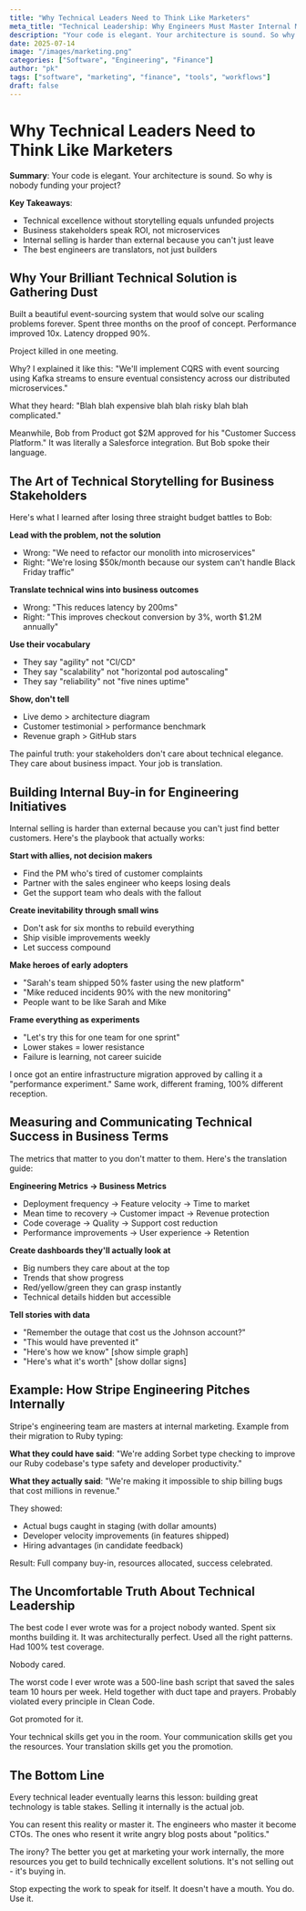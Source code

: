 ```yaml
---
title: "Why Technical Leaders Need to Think Like Marketers"
meta_title: "Technical Leadership: Why Engineers Must Master Internal Marketing"
description: "Your code is elegant. Your architecture is sound. So why is nobody funding your project? Learn how to sell technical initiatives internally."
date: 2025-07-14
image: "/images/marketing.png"
categories: ["Software", "Engineering", "Finance"]
author: "pk"
tags: ["software", "marketing", "finance", "tools", "workflows"]
draft: false
---
```


# Why Technical Leaders Need to Think Like Marketers

**Summary**: Your code is elegant. Your architecture is sound. So why is nobody funding your project?

**Key Takeaways**:
- Technical excellence without storytelling equals unfunded projects
- Business stakeholders speak ROI, not microservices
- Internal selling is harder than external because you can't just leave
- The best engineers are translators, not just builders

## Why Your Brilliant Technical Solution is Gathering Dust

Built a beautiful event-sourcing system that would solve our scaling problems forever. Spent three months on the proof of concept. Performance improved 10x. Latency dropped 90%.

Project killed in one meeting.

Why? I explained it like this: "We'll implement CQRS with event sourcing using Kafka streams to ensure eventual consistency across our distributed microservices."

What they heard: "Blah blah expensive blah blah risky blah blah complicated."

Meanwhile, Bob from Product got $2M approved for his "Customer Success Platform." It was literally a Salesforce integration. But Bob spoke their language.

## The Art of Technical Storytelling for Business Stakeholders

Here's what I learned after losing three straight budget battles to Bob:

**Lead with the problem, not the solution**
- Wrong: "We need to refactor our monolith into microservices"
- Right: "We're losing $50k/month because our system can't handle Black Friday traffic"

**Translate technical wins into business outcomes**
- Wrong: "This reduces latency by 200ms"
- Right: "This improves checkout conversion by 3%, worth $1.2M annually"

**Use their vocabulary**
- They say "agility" not "CI/CD"
- They say "scalability" not "horizontal pod autoscaling"
- They say "reliability" not "five nines uptime"

**Show, don't tell**
- Live demo > architecture diagram
- Customer testimonial > performance benchmark
- Revenue graph > GitHub stars

The painful truth: your stakeholders don't care about technical elegance. They care about business impact. Your job is translation.

## Building Internal Buy-in for Engineering Initiatives

Internal selling is harder than external because you can't just find better customers. Here's the playbook that actually works:

**Start with allies, not decision makers**
- Find the PM who's tired of customer complaints
- Partner with the sales engineer who keeps losing deals
- Get the support team who deals with the fallout

**Create inevitability through small wins**
- Don't ask for six months to rebuild everything
- Ship visible improvements weekly
- Let success compound

**Make heroes of early adopters**
- "Sarah's team shipped 50% faster using the new platform"
- "Mike reduced incidents 90% with the new monitoring"
- People want to be like Sarah and Mike

**Frame everything as experiments**
- "Let's try this for one team for one sprint"
- Lower stakes = lower resistance
- Failure is learning, not career suicide

I once got an entire infrastructure migration approved by calling it a "performance experiment." Same work, different framing, 100% different reception.

## Measuring and Communicating Technical Success in Business Terms

The metrics that matter to you don't matter to them. Here's the translation guide:

**Engineering Metrics → Business Metrics**
- Deployment frequency → Feature velocity → Time to market
- Mean time to recovery → Customer impact → Revenue protection
- Code coverage → Quality → Support cost reduction
- Performance improvements → User experience → Retention

**Create dashboards they'll actually look at**
- Big numbers they care about at the top
- Trends that show progress
- Red/yellow/green they can grasp instantly
- Technical details hidden but accessible

**Tell stories with data**
- "Remember the outage that cost us the Johnson account?"
- "This would have prevented it"
- "Here's how we know" [show simple graph]
- "Here's what it's worth" [show dollar signs]

## Example: How Stripe Engineering Pitches Internally

Stripe's engineering team are masters at internal marketing. Example from their migration to Ruby typing:

**What they could have said**: "We're adding Sorbet type checking to improve our Ruby codebase's type safety and developer productivity."

**What they actually said**: "We're making it impossible to ship billing bugs that cost millions in revenue."

They showed:
- Actual bugs caught in staging (with dollar amounts)
- Developer velocity improvements (in features shipped)
- Hiring advantages (in candidate feedback)

Result: Full company buy-in, resources allocated, success celebrated.

## The Uncomfortable Truth About Technical Leadership

The best code I ever wrote was for a project nobody wanted. Spent six months building it. It was architecturally perfect. Used all the right patterns. Had 100% test coverage.

Nobody cared.

The worst code I ever wrote was a 500-line bash script that saved the sales team 10 hours per week. Held together with duct tape and prayers. Probably violated every principle in Clean Code.

Got promoted for it.

Your technical skills get you in the room. Your communication skills get you the resources. Your translation skills get you the promotion.

## The Bottom Line

Every technical leader eventually learns this lesson: building great technology is table stakes. Selling it internally is the actual job.

You can resent this reality or master it. The engineers who master it become CTOs. The ones who resent it write angry blog posts about "politics."

The irony? The better you get at marketing your work internally, the more resources you get to build technically excellent solutions. It's not selling out - it's buying in.

Stop expecting the work to speak for itself. It doesn't have a mouth. You do. Use it.